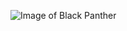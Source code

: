 ![Image of Black Panther](https://thenypost.files.wordpress.com/2018/10/black-panther-scotland.jpg?quality=90&strip=all&w=1200)
